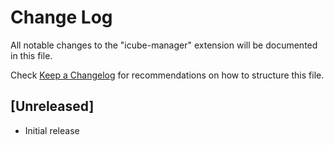 # Change Log

All notable changes to the "icube-manager" extension will be documented in this file.

Check [Keep a Changelog](http://keepachangelog.com/) for recommendations on how to structure this file.

## [Unreleased]

- Initial release
